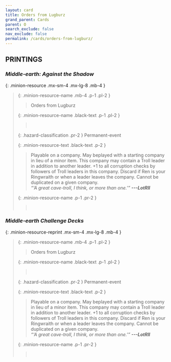 ```yaml
---
layout: card
title: Orders from Lugburz
grand_parent: Cards
parent: O
search_exclude: false
nav_exclude: false
permalink: /cards/orders-from-lugburz/
---
```


## PRINTINGS


### _Middle-earth: Against the Shadow_

{: .minion-resource .mx-sm-4 .mx-lg-8 .mb-4 }
> {: .minion-resource-name .mb-4 .p-1 .pl-2 }
> > <div class="hazard-mp"></div>
> > <div class="card-name">Orders from Lugburz</div>
>
> {: .minion-resource-name .black-text .p-1 .pl-2 }
> > &nbsp;
>
> {: .hazard-classification .pr-2 }
> Permanent-event
>
> {: .minion-resource-text .black-text .p-2 }
> > Playable on a company. May beplayed with a starting company in lieu of a minor item. This company may contain a Troll leader in addition to another leader. +1 to all corruption checks by followers of Troll leaders in this company. Discard if Ren is your Ringwraith or when a leader leaves the company. Cannot be duplicated on a given company. <br>_“‘A great cave-troll, I think, or more than one.’”_ ***---LotRII*** 
> 
> {: .minion-resource-name .p-1 .pr-2 }
> > <div class="card-shield"></div>
> > <div class="card-corruption-white">&nbsp;</div>

### _Middle-earth Challenge Decks_

{: .minion-resource-reprint .mx-sm-4 .mx-lg-8 .mb-4 }
> {: .minion-resource-name .mb-4 .p-1 .pl-2 }
> > <div class="hazard-mp"></div>
> > <div class="card-name">Orders from Lugburz</div>
>
> {: .minion-resource-name .black-text .p-1 .pl-2 }
> > &nbsp;
>
> {: .hazard-classification .pr-2 }
> Permanent-event
>
> {: .minion-resource-text .black-text .p-2 }
> > Playable on a company. May beplayed with a starting company in lieu of a minor item. This company may contain a Troll leader in addition to another leader. +1 to all corruption checks by followers of Troll leaders in this company. Discard if Ren is your Ringwraith or when a leader leaves the company. Cannot be duplicated on a given company. <br>_“‘A great cave-troll, I think, or more than one.’”_ ***---LotRII*** 
> 
> {: .minion-resource-name .p-1 .pr-2 }
> > <div class="card-shield"></div>
> > <div class="card-corruption-white">&nbsp;</div>
